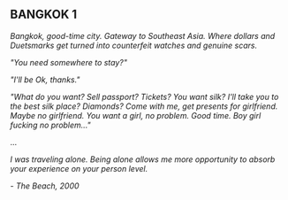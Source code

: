 ## BANGKOK 1

*Bangkok, good-time city. Gateway to Southeast Asia. Where dollars and Duetsmarks get  turned into counterfeit watches and genuine scars.*

*"You need somewhere to stay?"*

*"I'll be Ok, thanks."*
        
*"What do you want? Sell passport? Tickets? You want silk? I'll take you to the best silk place? Diamonds? Come with me, get presents for girlfriend. Maybe no girlfriend. You want a girl, no problem. Good time. Boy girl fucking no problem..."*

...

*I was traveling alone. Being alone allows me more opportunity to absorb your experience on your person level.*

*- The Beach, 2000*   


